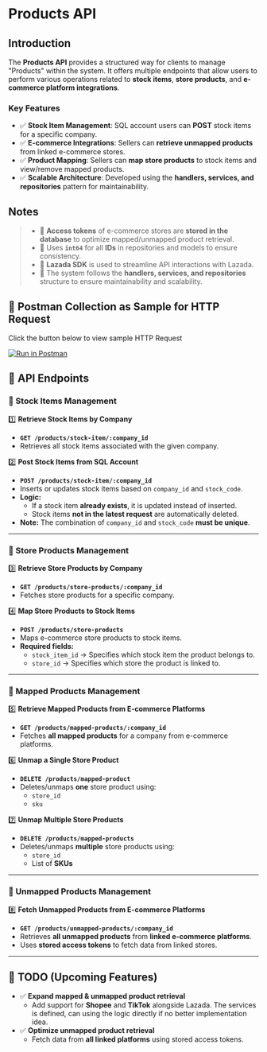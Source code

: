 # **Products API**

## **Introduction**

The **Products API** provides a structured way for clients to manage "Products" within the system. It offers multiple endpoints that allow users to perform various operations related to **stock items**, **store products**, and **e-commerce platform integrations**.

### **Key Features**

- ✅ **Stock Item Management**: SQL account users can **POST** stock items for a specific company.
- ✅ **E-commerce Integrations**: Sellers can **retrieve unmapped products** from linked e-commerce stores.
- ✅ **Product Mapping**: Sellers can **map store products** to stock items and view/remove mapped products.
- ✅ **Scalable Architecture**: Developed using the **handlers, services, and repositories** pattern for maintainability.

## Notes

> - 🔹 **Access tokens** of e-commerce stores are **stored in the database** to optimize mapped/unmapped product retrieval.
> - 🔹 Uses **`int64`** for all **IDs** in repositories and models to ensure consistency.
> - 🔹 **Lazada SDK** is used to streamline API interactions with Lazada.
> - 🔹 The system follows the **handlers, services, and repositories** structure to ensure maintainability and scalability.

## **📌 Postman Collection as Sample for HTTP Request**

Click the button below to view sample HTTP Request

[![Run in Postman](https://run.pstmn.io/button.svg)](https://documenter.getpostman.com/view/39111263/2sAYX9nfUs)

## **📌 API Endpoints**

### **🛒 Stock Items Management**

1️⃣ **Retrieve Stock Items by Company**

- **`GET /products/stock-item/:company_id`**
- Retrieves all stock items associated with the given company.

2️⃣ **Post Stock Items from SQL Account**

- **`POST /products/stock-item/:company_id`**
- Inserts or updates stock items based on `company_id` and `stock_code`.
- **Logic:**
  - If a stock item **already exists**, it is updated instead of inserted.
  - Stock items **not in the latest request** are automatically deleted.
- **Note:** The combination of `company_id` and `stock_code` **must be unique**.

---

### **🏪 Store Products Management**

3️⃣ **Retrieve Store Products by Company**

- **`GET /products/store-products/:company_id`**
- Fetches store products for a specific company.

4️⃣ **Map Store Products to Stock Items**

- **`POST /products/store-products`**
- Maps e-commerce store products to stock items.
- **Required fields:**
  - `stock_item_id` → Specifies which stock item the product belongs to.
  - `store_id` → Specifies which store the product is linked to.

---

### **🔗 Mapped Products Management**

5️⃣ **Retrieve Mapped Products from E-commerce Platforms**

- **`GET /products/mapped-products/:company_id`**
- Fetches **all mapped products** for a company from e-commerce platforms.

6️⃣ **Unmap a Single Store Product**

- **`DELETE /products/mapped-product`**
- Deletes/unmaps **one** store product using:
  - `store_id`
  - `sku`

7️⃣ **Unmap Multiple Store Products**

- **`DELETE /products/mapped-products`**
- Deletes/unmaps **multiple** store products using:
  - `store_id`
  - List of **SKUs**

---

### **🚀 Unmapped Products Management**

8️⃣ **Fetch Unmapped Products from E-commerce Platforms**

- **`GET /products/unmapped-products/:company_id`**
- Retrieves **all unmapped products** from **linked e-commerce platforms**.
- Uses **stored access tokens** to fetch data from linked stores.

---

## **🔧 TODO (Upcoming Features)**

- ✅ **Expand mapped & unmapped product retrieval**
  - Add support for **Shopee** and **TikTok** alongside Lazada. The services is defined, can using the logic directly if no better implementation idea.
- ✅ **Optimize unmapped product retrieval**
  - Fetch data from **all linked platforms** using stored access tokens.
